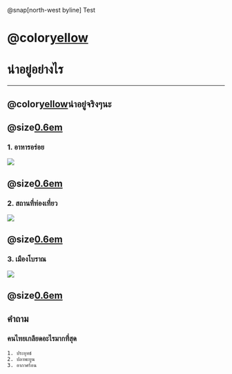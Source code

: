 ﻿@snap[north-west byline] Test
# @color[yellow](ประเทศไทย)
# น่าอยู่อย่างไร

---
## @color[yellow](ประเทศไทย)น่าอยู่จริงๆนะ

@size[0.6em](ที่@color[yellow](ประเทศไทย)น่าอยู่น่าจะเป็นเพราะอาหารอร่อยกับสถานที่ท่องเที่ยวและเมืองโบราณมั้งครับแต่!ก็ยังมีสิ่งที่ทำให้ประเทศไทยไม่น่าอยู่ก็มีเยอะนะครับแต่จะไม่พูดถึงแล้วกันครับ)
---
### 1. อาหารอร่อย
![](https://mpics.mgronline.com/pics/Images/562000009111301.JPEG)

@size[0.6em](ดูสิครับมันน่าอร่อยมากเลยแต่ละรูปที่เห็นประเทศไทยน่าอยู่จริงๆ)
---
###   2. สถานที่ท่องเที่ยว
![](https://travel.mthai.com/app/uploads/2014/12/good.jpg)

@size[0.6em](สถานที่แต่ละที่มีแต่ที่สวยๆทั้งนั้นเลยประเทศไทยน่าอยู่จริงๆ)
---
###    3. เมืองโบราณ
![](https://s.isanook.com/tr/0/rp/r/w728/ya0xa0m1w0/aHR0cHM6Ly9zLmlzYW5vb2suY29tL3RyLzAvdWQvMjgzLzE0MTU4OTEvdGc0Zy5qcGc=.jpg)

@size[0.6em](เมืองโบราณเป็นที่ๆน่าดึงดูดคนมาดูจริงๆเลยครับสวยงามมากประเทศไทยน่าอยู่จริงๆมันน่าอยู่จริงๆแหละครับ)
---
## คำถาม

### คนไทยเกลียดอะไรมากที่สุด
    1. ประยุทธ์
    2. ปลาพะยูน
    3. อากาศร้อน
    



